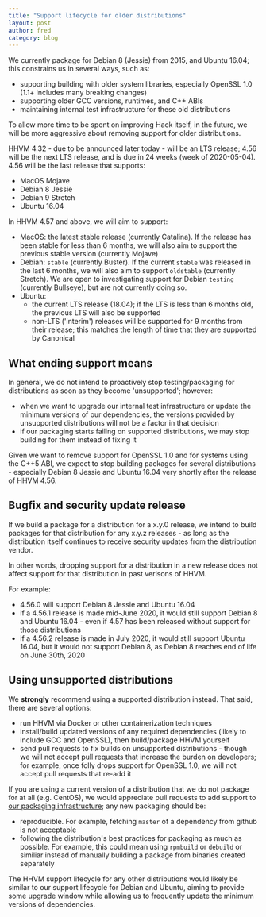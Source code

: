 ```yaml
---
title: "Support lifecycle for older distributions"
layout: post
author: fred
category: blog
---
```


We currently package for Debian 8 (Jessie) from 2015, and Ubuntu 16.04; this
constrains us in several ways, such as:

- supporting building with older system libraries, especially
  OpenSSL 1.0 (1.1+ includes many breaking changes)
- supporting older GCC versions, runtimes, and C++ ABIs
- maintaining internal test infrastructure for these old distributions

To allow more time to be spent on improving Hack itself, in the future, we will
be more aggressive about removing support for older distributions.

HHVM 4.32 - due to be announced later today - will be an LTS release; 4.56 will
be the next LTS release, and is due in 24 weeks (week of 2020-05-04). 4.56 will
be the last release that supports:
- MacOS Mojave
- Debian 8 Jessie
- Debian 9 Stretch
- Ubuntu 16.04

In HHVM 4.57 and above, we will aim to support:
- MacOS: the latest stable release (currently Catalina). If the release has been
  stable for less than 6 months, we will also aim to support the previous stable
  version (currently Mojave)
- Debian: `stable` (currently Buster). If the current `stable` was released in
  the last 6 months, we will also aim to support `oldstable` (currently
  Stretch). We are open to investigating support for Debian `testing` (currently
  Bullseye), but are not currently doing so.
- Ubuntu:
  - the current LTS release (18.04); if the LTS is less than 6 months old, the
    previous LTS will also be supported
  - non-LTS ('interim') releases will be supported for 9 months from their
    release; this matches the length of time that they are supported by
    Canonical

## What ending support means

In general, we do not intend to proactively stop testing/packaging for
distributions as soon as they become 'unsupported'; however:

- when we want to upgrade our internal test infrastructure or update the minimum
  versions of our dependencies, the versions provided by unsupported
  distributions will not be a factor in that decision
- if our packaging starts failing on supported distributions, we may stop
  building for them instead of fixing it

Given we want to remove support for OpenSSL 1.0 and for systems using the C++5
ABI, we expect to stop building packages for several distributions - especially
Debian 8 Jessie and Ubuntu 16.04 very shortly after the release of HHVM 4.56.

## Bugfix and security update release

If we build a package for a distribution for a x.y.0 release, we intend to build
packages for that distribution for any x.y.z releases - as long as the
distribution itself continues to receive security updates from the distribution
vendor.

In other words, dropping support for a distribution in a new release does not
affect support for that distribution in past verisons of HHVM.

For example:
- 4.56.0 will support Debian 8 Jessie and Ubuntu 16.04
- if a 4.56.1 release is made mid-June 2020, it would still support Debian 8 and
  Ubuntu 16.04 - even if 4.57 has been released without support for those
  distributions
- if a 4.56.2 release is made in July 2020, it would still support Ubuntu 16.04,
  but it would not support Debian 8, as Debian 8 reaches end of life on June
  30th, 2020

## Using unsupported distributions

We **strongly** recommend using a supported distribution instead. That said,
there are several options:

- run HHVM via Docker or other containerization techniques
- install/build updated versions of any required dependencies (likely to include
  GCC and OpenSSL), then build/package HHVM yourself
- send pull requests to fix builds on unsupported distributions - though we will
  not accept pull requests that increase the burden on developers; for example,
  once folly drops support for OpenSSL 1.0, we will not accept pull requests
  that re-add it

If you are using a current version of a distribution that we do not package for
at all (e.g. CentOS), we would appreciate pull requests to add support to
[our packaging infrastructure](https://github.com/hhvm/packaging); any new
packaging should be:
- reproducible. For example, fetching `master` of a dependency from github is
  not acceptable
- following the distribution's best practices for packaging as much as possible.
  For example, this could mean using `rpmbuild` or `debuild` or similiar instead
  of manually building a package from binaries created separately

The HHVM support lifecycle for any other distributions would likely be similar
to our support lifecycle for Debian and Ubuntu, aiming to provide some upgrade
window while allowing us to frequently update the minimum versions of
dependencies.
